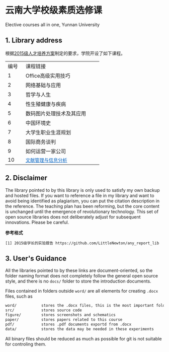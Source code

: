 # 云南大学校级素质选修课

Elective courses all in one, Yunnan University

## 1. Library address

根据[2015级人才培养方案](https://github.com/LittleNewton/Undergraduate_Course)制定的要求，学院开设了如下课程。

<table border=0 cellpadding=0 cellspacing=0 width=299 style='border-collapse: 
 collapse;table-layout:fixed;width:224pt'>
 <col class=x22 width=44 style='mso-width-source:userset;width:33pt'>
 <col width=255 style='mso-width-source:userset;width:191pt'>
 <tr height=18 style='mso-height-source:userset;height:13.8pt' id='r0'>
<td height=18 class=x23 width=44 style='height:13.8pt;width:33pt;' >编号</td>
<td class=x23 width=255 style='width:191.25pt;' >课程链接</td>
 </tr>
 <tr height=18 style='mso-height-source:userset;height:13.8pt' id='r1'>
<td height=18 class=x25 style='height:13.8pt;' >1</td>
<td class=x24>Office高级实用技巧</td>
 </tr>
 <tr height=18 style='mso-height-source:userset;height:13.8pt' id='r2'>
<td height=18 class=x25 style='height:13.8pt;' >2</td>
<td class=x24>网络基础与应用</td>
 </tr>
 <tr height=18 style='mso-height-source:userset;height:13.8pt' id='r3'>
<td height=18 class=x26 style='height:13.8pt;' >3</td>
<td class=x24>哲学与人生</td>
 </tr>
 <tr height=18 style='mso-height-source:userset;height:13.8pt' id='r4'>
<td height=18 class=x26 style='height:13.8pt;' >4</td>
<td class=x24>性生殖健康与疾病</td>
 </tr>
 <tr height=18 style='mso-height-source:userset;height:13.8pt' id='r5'>
<td height=18 class=x26 style='height:13.8pt;' >5</td>
<td class=x24>数码图片处理技术及其应用</td>
 </tr>
 <tr height=18 style='mso-height-source:userset;height:13.8pt' id='r6'>
<td height=18 class=x26 style='height:13.8pt;' >6</td>
<td class=x24>中国环境史</td>
 </tr>
 <tr height=18 style='mso-height-source:userset;height:13.8pt' id='r7'>
<td height=18 class=x26 style='height:13.8pt;' >7</td>
<td class=x24>大学生职业生涯规划</td>
 </tr>
 <tr height=18 style='mso-height-source:userset;height:13.8pt' id='r8'>
<td height=18 class=x26 style='height:13.8pt;' >8</td>
<td class=x24>国际商务谈判</td>
 </tr>
 <tr height=18 style='mso-height-source:userset;height:13.8pt' id='r9'>
<td height=18 class=x26 style='height:13.8pt;' >9</td>
<td class=x24>如何运营一家公司</td>
 </tr>
 <tr height=18 style='mso-height-source:userset;height:13.8pt' id='r10'>
<td height=18 class=x26 style='height:13.8pt;' >10</td>
<td class=x24><a href="https://github.com/LittleNewton/Reference_Management_and_Info_Analysis" target="_parent"><span style='font-size:11pt;color:#0563C1;font-weight:400;text-decoration: underline;text-line-through:none;text-underline-style:single;font-family:"等线";'>文献管理与信息分析</span></a></td>
 </tr>
<![if supportMisalignedColumns]>
 <tr height=0 style='display:none'>
  <td width=44 style='width:33pt'></td>
  <td width=255 style='width:191.25pt'></td>
 </tr>
 <![endif]>
</table>

## 2. Disclaimer

The library pointed to by this library is only used to satisfy my own backup and hosted files. If you want to reference a file in my library and want to avoid being identified as plagiarism, you can put the citation description in the reference. The teaching plan has been reforming, but the core content is unchanged until the emergence of revolutionary technology. This set of open source libraries does not deliberately adjust for subsequent innovations. Please be careful.

**参考格式**

```
[1] 2015级学长的实验报告 https://github.com/LittleNewton/any_report_lib
```

## 3. User's Guidance

All the libraries pointed to by these links are document-oriented, so the folder naming format does not completely follow the general open source style, and there is no `docs/` folder to store the introduction documents. 

Files contained in folders outside `word/` are all elements for creating `.docx` files, such as

``` txt
word/           stores the .docx files, this is the most important folder
src/            stores source code
figure/         stores screenshots and schematics
paper/          stores papers related to this course
pdf/            stores .pdf documents exportd from .docx
data/           stores the data may be needed in these experiments
```

All binary files should be reduced as much as possible for git is not suitable for controling them.